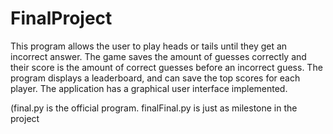 # FinalProject
This program allows the user to play heads or tails until they get an incorrect answer.
The game saves the amount of guesses correctly and their score is the amount of correct guesses before an incorrect guess. 
The program displays a leaderboard, and can save the top scores for each player. 
The application has a graphical user interface implemented.

(final.py is the official program. finalFinal.py is just as milestone in the project
